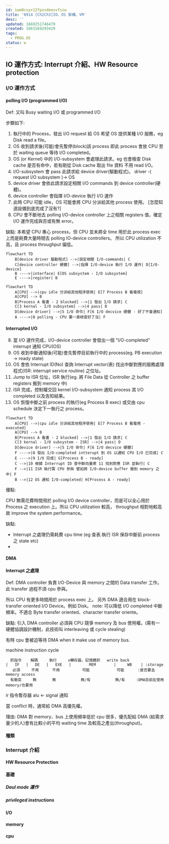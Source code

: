```yaml
---
id: iwm8cxyx12fpzxdeesvfsiw
title: '0914 [Ch2Ch3]IO、OS 架構、VM'
desc: ''
updated: 1669251746479
created: 1663169293429
tags:
  - PROG.OS
status: w
---
```


## IO 運作方式: Interrupt 介紹、HW Resource protection

### I/O 運作方式

#### polling I/O (programmed I/O)
 


 
Def: 又叫 Busy waiting I/O 或 programmed I/O

步驟如下:

1. 執行中的 Process，發出 I/O request 給 OS 希望 OS 提供某種 I/O 服務，eg Disk read a file。
2. OS 收到請求後(可能)會先暫停(block)該 process 即此 process 會放 CPU 至於 waiting queue 等待 I/O completed。
3. OS (or Kernel) 中的 I/O-subsystem 會處理此請求。eg 也會檢查 Disk cache 是否有命中，若有剛從 Disk cache 取出 file 資料 不用 read I/O。
4. I/O-subsystem 會 pass 此請求給 device driver(驅動程式)。
   driver -( request I/O subsystem )-> OS
5. device driver 會依此請求設定相關 I/O commands 到 device controller(硬體)。
6. device controller  會指揮 I/O-device 執行 I/O 運作
7. 此時 CPU 可能 idle，OS 可能會將 CPU 分派給其他 process 使用。
   [怎麼知道設備到底完成了沒有?]
8. CPU 會不斷地去 polling I/O-device controller 上之相關 registers 值，確定 I/O 運作完成與否或有無 error。
 
缺點: 本希望 CPU 專心 process，但 CPU 並未將全 time 用於此 process exec 上而是耗費大量時間去 polling IO-device controllers。
所以 CPU utilization 不高，且 process throughput 偏低。

```mermaid
flowchart TD
    B[device driver 驅動程式] -->|設定相關 I/O-commands| C
    C[device controller 硬體] -->|指揮 I/O-device 執行 I/O 運作| D[I/O-device]
    B ---->|interface| E[OS subsystem - I/O subsystem]
    E ---->|register| B
```

```mermaid
flowchart TD
    A[CPU] -->|cpu idle 分派給其他程序使用| E[7 Process B 看電視]
    A[CPU] --> B
    B[Process A 看書 - 2 blocked] -->|1 發出 I/O 請求| C
    C[3 kernal - I/O subsystem] -->|4 pass| D
    D[device driver] -->|5 I/O 命令| F[6 I/O decvice 硬體 - 好了不會通知]
    A ---->|8 polling - CPU 要一直檢查好了沒| F
```

#### Interrupted I/O

8. 當 I/O 運作完成，I/O-device controller 會發出一個 "I/O-completed" interrupt 通知 CPU(OS)
9. OS 收到中斷通知後(可能)會先暫停目前執行中的 process(eg. PB execution -> ready state)
10. OS 會依 Interrupt ID(No) 查詢 Interrupt vector(表) 找出中斷對應的服務處理程式(ISR: interrupt service routine) 之位址。
11. Jump to ISR 位址，ISR 執行(eg. 將 File Data 從 Controller 之 buffer registers 搬到 memory 中)
12. ISR 完成，控制權交回 kernel I/O-subsystem 通知 process 其 I/O completed 以及告知結果。
13. OS 恢復中斷之前 process 的執行(eg Process B exec) 或交由 cpu schedule 決定下一執行之 process。


```mermaid
flowchart TD
    A[CPU] -->|cpu idle 分派給其他程序使用| E[7 Process B 看電視 - executed]
    A[CPU] --> B
    B[Process A 看書 - 2 blocked] -->|1 發出 I/O 請求| C
    C[3 kernal - I/O subsystem - ISR] -->|4 pass| D
    D[device driver] -->|5 I/O 命令| F[6 I/O decvice 硬體]
    F ---->|8 發出 I/O-completed intterupt 到 OS 以通知 CPU I/O 已完成| C
    E ---->|9 I/O 完成| G[Process B - ready]
    C -->|10 根據 Interrupt ID 查中斷向量表 11 找到對應 ISR 並執行| C
    F -->|11 ISR 執行需 CPU 參與 譬如將 I/O-device buffer 搬到 memory 之中| F
    B -->|12 OS 通知 I/O-completed| H[Process A - ready]
```

優點: 

CPU 無需花費時間用於 polling I/O device controller，而是可以全心用於 Process 之 execution 上。所以 CPU utilization 較高， throughput 相對地較高故 improve the system performance。

缺點: 

* Interrupt 之處理仍需耗費 cpu time (eg 查表.執行 ISR 保存中斷前 process 之 state etc)
* 

#### DMA

#### Interrupt 之處理

Def: DMA controller 負責 I/O-Device 與 memory 之間的 Data transfer 工作。此 transfer 過程不須 cpu 參與。

所以 CPU 有更多時間用於 process exec 上。
另外 DMA 適合用在 block-transfer oriented I/O Device。例如 Disk。
note: 可以降低 I/O completed 中斷頻率。不適合 Byte transfer oriented、character transfer oriente。

缺點: 引入 DMA controller 必須與 CPU 競爭 memory 及 bus 使用權。(需有一硬體協調設計機制，此技術叫 interleaving 或 cycle stealing)

有時 cpu 會被迫等待 DMA when it make use of memory bus.

machine instruction cycle 

``` baah
  抓指令    解碼     執行     x轉存器，記憶體抓   write back
|   IF   |   DE   |   EXE   |        MEM        |     WB    | :storage
   必須     不用      不用          可能            可能      :是否要去 memory access
  有衝突     無       無           無/有           無/有     :DMA目前在使用 memory/也要用
```
ir 指令暫存器 
alu ← signal 通知

當 conflict 時，通常給 DMA 高優先權。

理由: DMA 對 memory、bus 上使用頻率低於 cpu 很多，優先配給 DMA (給需求量少的人)會有比較小的平均 waiting time 及較高之產出(throughput)。




#### 種類

### Interrupt 介紹

#### HW Resource Protection

#### 基礎

##### Daul mode 運作

##### privileged instructions

#### I/O

#### memory

#### cpu
